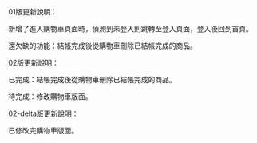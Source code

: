 01版更新說明：

新增了進入購物車頁面時，偵測到未登入則跳轉至登入頁面，登入後回到首頁。

還欠缺的功能：結帳完成後從購物車刪除已結帳完成的商品。



02版更新說明：

已完成：結帳完成後從購物車刪除已結帳完成的商品。

待完成：修改購物車版面。



02-delta版更新說明：

已修改完購物車版面。